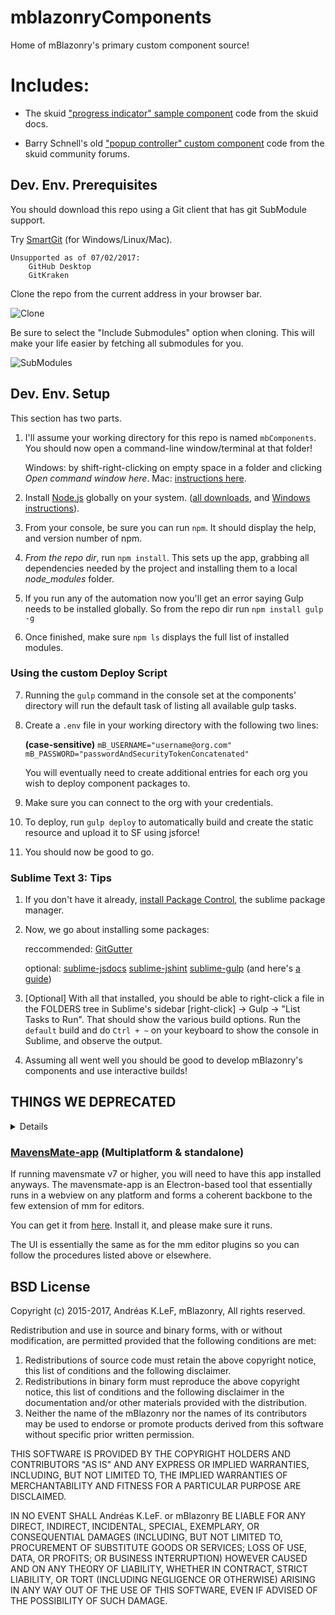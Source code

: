 # mblazonryComponents #

Home of mBlazonry's primary custom component source!



# Includes: #

- The skuid ["progress indicator" sample component](http://help.skuidify.com/m/11720/l/451511?data-resolve-url=true&data-manual-id=11720) code from the skuid docs.

- Barry Schnell's old ["popup controller" custom component](https://community.skuidify.com/skuid/topics/popup-controller-component-disable-x-escape-key-and-hook-dialog-events) code from the skuid community forums.

## Dev. Env. Prerequisites ##

You should download this repo using a Git client that has git SubModule support.

Try [SmartGit](https://www.syntevo.com/smartgit/download) (for Windows/Linux/Mac).

	Unsupported as of 07/02/2017:
		GitHub Desktop
		GitKraken

Clone the repo from the current address in your browser bar.

![Clone](http://i.imgur.com/tdZHyKL.png)

Be sure to select the "Include Submodules" option when cloning. This will make your life easier by fetching all submodules for you.

![SubModules](http://i.imgur.com/exD9aOz.png)

## Dev. Env. Setup ##

This section has two parts.

1.  I'll assume your working directory for this repo is named `mbComponents`. You should now open a command-line window/terminal at that folder!
	
	Windows: by shift-right-clicking on empty space in a folder and clicking *Open command window here*.
	Mac: [instructions here](https://stackoverflow.com/questions/420456/open-terminal-here-in-mac-os-finder).

2.  Install [Node.js](https://nodejs.org/en/) globally on your system. ([all downloads](https://nodejs.org/en/download/), and [Windows instructions](http://blog.teamtreehouse.com/install-node-js-npm-windows)).

3.  From your console, be sure you can run `npm`. It should display the help, and version number of npm.

4.  *From the repo dir*, run `npm install`. This sets up the app, grabbing all dependencies needed by the project and installing them to a local *node_modules* folder.

5.  If you run any of the automation now you'll get an error saying Gulp needs to be installed globally. So from the repo dir run `npm install gulp -g`

6.  Once finished, make sure `npm ls` displays the full list of installed modules.

### Using the custom Deploy Script ###

7.  Running the `gulp` command in the console set at the components' directory will run the default task of listing all available gulp tasks.

8.  Create a `.env` file in your working directory with the following two lines:

	**(case-sensitive)**
	`mB_USERNAME="username@org.com"`
	`mB_PASSWORD="passwordAndSecurityTokenConcatenated"`

	You will eventually need to create additional entries for each org you wish to deploy component packages to.

9. Make sure you can connect to the org with your credentials.

10. To deploy, run `gulp deploy` to automatically build and create the static resource and upload it to SF using jsforce!

11. You should now be good to go. 

### Sublime Text 3: Tips ###

1.  If you don't have it already, [install Package Control](https://packagecontrol.io/installation), the sublime package manager.

2. Now, we go about installing some packages:
	
	reccommended:
    [GitGutter](https://github.com/jisaacks/GitGutter)
    
    optional:
    [sublime-jsdocs](https://github.com/spadgos/sublime-jsdocs)
	[sublime-jshint](https://github.com/uipoet/sublime-jshint)
    [sublime-gulp](https://github.com/NicoSantangelo/sublime-gulp) (and here's [a guide](https://mijingo.com/blog/run-gulp-from-sublime-text))

3. [Optional] With all that installed, you should be able to right-click a file in the FOLDERS tree in Sublime's sidebar [right-click] → Gulp → "List Tasks to Run". That should show the various build options. Run the `default` build and do `Ctrl + ~` on your keyboard to show the console in Sublime, and observe the output.

4. Assuming all went well you should be good to develop mBlazonry's components and use interactive builds!

## THINGS WE DEPRECATED ##
<details>

### <summary>MavensMate [plug-in for editors](https://github.com/joeferraro/MavensMate#active-plugins)</summary> ###

Choose between using either editor plugins or the standalone mavensmate-app further [below](https://github.com/aklef/mBlazonryComponents#multiplatform-mavensmate-app-standalone).

(These are instructions for the Sublime Text 3 mavensmate plugin. These were tested only on Windows 7 64-bit round June 2016. YMMV)

1. To deploy, create a mavensmate project using the existing source in your working directory. 

2. Make sure you can connect to the org with your credentials.

3. And set it up like so:
![Mavensmate Project Settings](https://docs.google.com/drawings/d/13dryEkE4vxSCofTEtOnOmkr0-O4vMv7EawwpWDpU07I/pub?w=952&h=537) 

</details>

### <summary>[MavensMate-app](https://github.com/joeferraro/MavensMate-app) (Multiplatform & standalone)</summary> ###

If running mavensmate v7 or higher, you will need to have this app installed anyways. The mavensmate-app is an Electron-based tool that essentially runs in a webview on any platform and forms a coherent backbone to the few extension of mm for editors.

You can get it from [here](https://github.com/joeferraro/mavensmate-app/releases). Install it, and please make sure it runs.

The UI is essentially the same as for the mm editor plugins so you can follow the procedures listed above or elsewhere.


## BSD License ##

Copyright (c) 2015-2017, Andréas K.LeF, mBlazonry,
All rights reserved.

Redistribution and use in source and binary forms, with or without modification, are permitted provided that the following conditions are met:
   
1. Redistributions of source code must retain the above copyright
      notice, this list of conditions and the following disclaimer.
2. Redistributions in binary form must reproduce the above copyright
      notice, this list of conditions and the following disclaimer in the
      documentation and/or other materials provided with the distribution.
3. Neither the name of the mBlazonry nor the
      names of its contributors may be used to endorse or promote products
      derived from this software without specific prior written permission.

THIS SOFTWARE IS PROVIDED BY THE COPYRIGHT HOLDERS AND CONTRIBUTORS "AS IS" AND ANY EXPRESS OR IMPLIED WARRANTIES, INCLUDING, BUT NOT LIMITED TO, THE IMPLIED WARRANTIES OF MERCHANTABILITY AND FITNESS FOR A PARTICULAR PURPOSE ARE DISCLAIMED.

IN NO EVENT SHALL Andréas K.LeF. or mBlazonry BE LIABLE FOR ANY DIRECT, INDIRECT, INCIDENTAL, SPECIAL, EXEMPLARY, OR CONSEQUENTIAL DAMAGES (INCLUDING, BUT NOT LIMITED TO, PROCUREMENT OF SUBSTITUTE GOODS OR SERVICES; LOSS OF USE, DATA, OR PROFITS; OR BUSINESS INTERRUPTION) HOWEVER CAUSED AND ON ANY THEORY OF LIABILITY, WHETHER IN CONTRACT, STRICT LIABILITY, OR TORT (INCLUDING NEGLIGENCE OR OTHERWISE) ARISING IN ANY WAY OUT OF THE USE OF THIS SOFTWARE, EVEN IF ADVISED OF THE POSSIBILITY OF SUCH DAMAGE.
